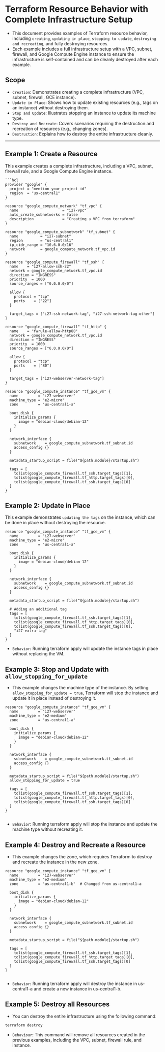 # Terraform Resource Behavior with Complete Infrastructure Setup

* This document provides examples of Terraform resource behavior, including `creating`, `updating in place`, `stopping to update`, `destroying and recreating`, and fully destroying resources. 
* Each example includes a full infrastructure setup with a VPC, subnet, firewall, and Google Compute Engine instance to ensure the infrastructure is self-contained and can be cleanly destroyed after each example.

## Scope
  * `Creation`: Demonstrates creating a complete infrastructure (VPC, subnet, firewall, GCE instance).
  * `Update in Place`: Shows how to update existing resources (e.g., tags on an instance) without destroying them.
  * `Stop and Update`: Illustrates stopping an instance to update its machine type.
  * `Destroy and Recreate`: Covers scenarios requiring the destruction and recreation of resources (e.g., changing zones).
  * `Destruction`: Explains how to destroy the entire infrastructure cleanly.

---

## Example 1: Create a Resource

This example creates a complete infrastructure, including a VPC, subnet, firewall rule, and a Google Compute Engine instance.

```hcl
```hcl
provider "google" {
  project = "mention-your-project-id"
  region  = "us-central1"
}

resource "google_compute_network" "tf_vpc" {
  name                    = "i27-vpc"
  auto_create_subnetworks = false
  description             = "Creating a VPC from terraform"
}

resource "google_compute_subnetwork" "tf_subnet" {
  name          = "i27-subnet"
  region        = "us-central1"
  ip_cidr_range = "10.6.0.0/16"
  network       = google_compute_network.tf_vpc.id
}

resource "google_compute_firewall" "tf_ssh" {
  name    = "i27-allow-ssh-22"
  network = google_compute_network.tf_vpc.id
  direction = "INGRESS"
  priority  = 1000
  source_ranges = ["0.0.0.0/0"]

  allow {
    protocol = "tcp"
    ports    = ["22"]
  }

  target_tags = ["i27-ssh-network-tag", "i27-ssh-network-tag-other"]
}

resource "google_compute_firewall" "tf_http" {
  name    = "fwrule-allow-http80"
  network = google_compute_network.tf_vpc.id
  direction = "INGRESS"
  priority  = 1000
  source_ranges = ["0.0.0.0/0"]

  allow {
    protocol = "tcp"
    ports    = ["80"]
  }

  target_tags = ["i27-webserver-network-tag"]
}

resource "google_compute_instance" "tf_gce_vm" {
  name         = "i27-webserver"
  machine_type = "e2-micro"
  zone         = "us-central1-a"

  boot_disk {
    initialize_params {
      image = "debian-cloud/debian-12"
    }
  }

  network_interface {
    subnetwork    = google_compute_subnetwork.tf_subnet.id
    access_config {}
  }

  metadata_startup_script = file("${path.module}/startup.sh")

  tags = [
    tolist(google_compute_firewall.tf_ssh.target_tags)[1],
    tolist(google_compute_firewall.tf_http.target_tags)[0],
    tolist(google_compute_firewall.tf_ssh.target_tags)[0]
  ]
}
```

## Example 2: Update in Place
This example demonstrates `updating the tags` on the instance, which can be done in place without destroying the resource.
```hcl
resource "google_compute_instance" "tf_gce_vm" {
  name         = "i27-webserver"
  machine_type = "e2-micro"
  zone         = "us-central1-a"

  boot_disk {
    initialize_params {
      image = "debian-cloud/debian-12"
    }
  }

  network_interface {
    subnetwork    = google_compute_subnetwork.tf_subnet.id
    access_config {}
  }

  metadata_startup_script = file("${path.module}/startup.sh")

  # Adding an additional tag
  tags = [
    tolist(google_compute_firewall.tf_ssh.target_tags)[1],
    tolist(google_compute_firewall.tf_http.target_tags)[0],
    tolist(google_compute_firewall.tf_ssh.target_tags)[0],
    "i27-extra-tag"
  ]
}
```
* `Behavior`: Running terraform apply will update the instance tags in place without replacing the VM.

## Example 3: Stop and Update with `allow_stopping_for_update`
* This example changes the machine type of the instance. By setting  `allow_stopping_for_update = true`, Terraform will stop the instance and update it in place instead of destroying it.
```hcl
resource "google_compute_instance" "tf_gce_vm" {
  name         = "i27-webserver"
  machine_type = "e2-medium"
  zone         = "us-central1-a"

  boot_disk {
    initialize_params {
      image = "debian-cloud/debian-12"
    }
  }

  network_interface {
    subnetwork    = google_compute_subnetwork.tf_subnet.id
    access_config {}
  }

  metadata_startup_script = file("${path.module}/startup.sh")
  allow_stopping_for_update = true

  tags = [
    tolist(google_compute_firewall.tf_ssh.target_tags)[1],
    tolist(google_compute_firewall.tf_http.target_tags)[0],
    tolist(google_compute_firewall.tf_ssh.target_tags)[0]
  ]
}


```
* `Behavior`: Running terraform apply will stop the instance and update the machine type without recreating it.

## Example 4: Destroy and Recreate a Resource
* This example changes the zone, which requires Terraform to destroy and recreate the instance in the new zone.
```hcl
resource "google_compute_instance" "tf_gce_vm" {
  name         = "i27-webserver"
  machine_type = "e2-medium"
  zone         = "us-central1-b"  # Changed from us-central1-a

  boot_disk {
    initialize_params {
      image = "debian-cloud/debian-12"
    }
  }

  network_interface {
    subnetwork    = google_compute_subnetwork.tf_subnet.id
    access_config {}
  }

  metadata_startup_script = file("${path.module}/startup.sh")

  tags = [
    tolist(google_compute_firewall.tf_ssh.target_tags)[1],
    tolist(google_compute_firewall.tf_http.target_tags)[0],
    tolist(google_compute_firewall.tf_ssh.target_tags)[0]
  ]
}


```
* `Behavior`: Running terraform apply will destroy the instance in us-central1-a and create a new instance in us-central1-b.

## Example 5: Destroy all Resources
* You can destroy the entire infrastructure using the following command:
```bash
terraform destroy
```
* `Behaviour`: This command will remove all resources created in the previous examples, including the VPC, subnet, firewall rule, and instance.